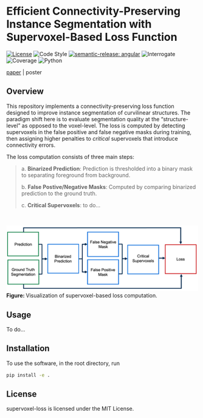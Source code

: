 # Efficient Connectivity-Preserving Instance Segmentation with Supervoxel-Based Loss Function

[![License](https://img.shields.io/badge/license-MIT-brightgreen)](LICENSE)
![Code Style](https://img.shields.io/badge/code%20style-black-black)
[![semantic-release: angular](https://img.shields.io/badge/semantic--release-angular-e10079?logo=semantic-release)](https://github.com/semantic-release/semantic-release)
![Interrogate](https://img.shields.io/badge/interrogate-84.9%25-yellow)
![Coverage](https://img.shields.io/badge/coverage-100%25-brightgreen?logo=codecov)
![Python](https://img.shields.io/badge/python->=3.7-blue?logo=python)

[paper](https://arxiv.org/abs/2501.01022) | poster

## Overview

This repository implements a connectivity-preserving loss function designed to improve instance segmentation of curvilinear structures. The paradigm shift here is to evaluate segmentation quality at the “structure-level” as opposed to the voxel-level. The loss is computed by detecting supervoxels in the false positive and false negative masks during training, then assigning higher penalties to *critical* supervoxels that introduce connectivity errors.

The loss computation consists of three main steps:

<blockquote>
  <p>a. <strong>Binarized Prediction</strong>: Prediction is thresholded into a binary mask to separating foreground from background.</p>
  <p>b. <strong>False Postive/Negative Masks</strong>: Computed by comparing binarized prediction to the ground truth.</p>
  <p>c. <strong>Critical Supervoxels</strong>: to do...</p>
</blockquote>
<br>



<p>
  <img src="imgs/pipeline.png" width="900" alt="pipeline">
  <br>
  <b> Figure: </b>Visualization of supervoxel-based loss computation.
</p>

## Usage

To do...

## Installation
To use the software, in the root directory, run
```bash
pip install -e .
```

## License
supervoxel-loss is licensed under the MIT License.
